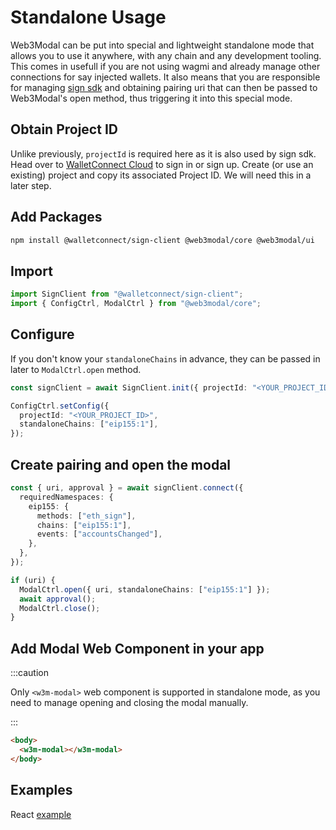 # Standalone Usage

Web3Modal can be put into special and lightweight standalone mode that allows you to use it anywhere, with any chain and any development tooling. This comes in usefull if you are not using wagmi and already manage other connections for say injected wallets. It also means that you are responsible for managing [sign sdk](../introduction/sign.md) and obtaining pairing uri that can then be passed to Web3Modal's open method, thus triggering it into this special mode.

## Obtain Project ID

Unlike previously, `projectId` is required here as it is also used by sign sdk. Head over to [WalletConnect Cloud](https://cloud.walletconnect.com/) to sign in or sign up. Create (or use an existing) project and copy its associated Project ID. We will need this in a later step.

## Add Packages

```bash npm2yarn
npm install @walletconnect/sign-client @web3modal/core @web3modal/ui
```

## Import

```ts
import SignClient from "@walletconnect/sign-client";
import { ConfigCtrl, ModalCtrl } from "@web3modal/core";
```

## Configure

If you don't know your `standaloneChains` in advance, they can be passed in later to `ModalCtrl.open` method.

```ts
const signClient = await SignClient.init({ projectId: "<YOUR_PROJECT_ID>" });

ConfigCtrl.setConfig({
  projectId: "<YOUR_PROJECT_ID>",
  standaloneChains: ["eip155:1"],
});
```

## Create pairing and open the modal

```ts
const { uri, approval } = await signClient.connect({
  requiredNamespaces: {
    eip155: {
      methods: ["eth_sign"],
      chains: ["eip155:1"],
      events: ["accountsChanged"],
    },
  },
});

if (uri) {
  ModalCtrl.open({ uri, standaloneChains: ["eip155:1"] });
  await approval();
  ModalCtrl.close();
}
```

## Add Modal Web Component in your app

:::caution

Only `<w3m-modal>` web component is supported in standalone mode, as you need to manage opening and closing the modal manually.

:::

```html
<body>
  <w3m-modal></w3m-modal>
</body>
```

## Examples

React [example](https://github.com/WalletConnect/web3modal/tree/V2/examples/react-standalone)
